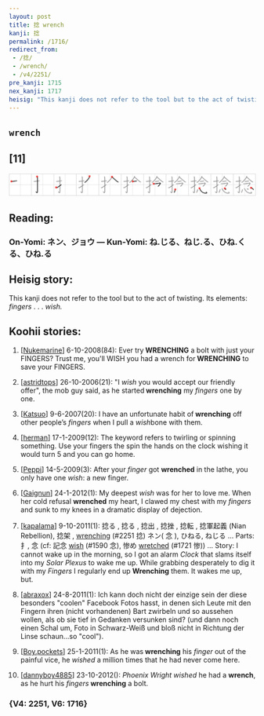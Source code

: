 ```yaml
---
layout: post
title: 捻 wrench
kanji: 捻
permalink: /1716/
redirect_from:
 - /捻/
 - /wrench/
 - /v4/2251/
pre_kanji: 1715
nex_kanji: 1717
heisig: "This kanji does not refer to the tool but to the act of twisting. Its elements: <i>fingers</i> . . . <i>wish.</i>"
---
```


## `wrench`

## [11]

<div class="stroke"><img src="../images/E68DBB.png" /></div>

## Reading:

### On-Yomi: ネン、ジョウ &mdash; Kun-Yomi: ね.じる、ねじ.る、ひね.くる、ひね.る

## Heisig story:

This kanji does not refer to the tool but to the act of twisting. Its elements: <i>fingers</i> . . . <i>wish.</i>

## Koohii stories:

1) [<a href="http://kanji.koohii.com/profile/Nukemarine">Nukemarine</a>] 6-10-2008(84): Ever try<strong> WRENCHING</strong> a bolt with just your FINGERS? Trust me, you&#039;ll WISH you had a wrench for<strong> WRENCHING</strong> to save your FINGERS.

2) [<a href="http://kanji.koohii.com/profile/astridtops">astridtops</a>] 26-10-2006(21): &quot;I <em>wish</em> you would accept our friendly offer&quot;, the mob guy said, as he started<strong> wrenching</strong> my <em>fingers</em> one by one.

3) [<a href="http://kanji.koohii.com/profile/Katsuo">Katsuo</a>] 9-6-2007(20): I have an unfortunate habit of<strong> wrenching</strong> off other people’s <em>fingers</em> when I pull a <em>wish</em>bone with them.

4) [<a href="http://kanji.koohii.com/profile/herman">herman</a>] 17-1-2009(12): The keyword refers to twirling or spinning something. Use your fingers the spin the hands on the clock wishing it would turn 5 and you can go home.

5) [<a href="http://kanji.koohii.com/profile/Peppi">Peppi</a>] 14-5-2009(3): After your <em>finger</em> got <strong>wrenched</strong> in the lathe, you only have one <em>wish</em>: a new finger.

6) [<a href="http://kanji.koohii.com/profile/Gaignun">Gaignun</a>] 24-1-2012(1): My deepest <em>wish</em> was for her to love me. When her cold refusal <strong>wrenched</strong> my heart, I clawed my chest with my <em>fingers</em> and sunk to my knees in a dramatic display of dejection.

7) [<a href="http://kanji.koohii.com/profile/kapalama">kapalama</a>] 9-10-2011(1): 捻る , 捻る , 捻出 , 捻挫 , 捻転 , 捻軍起義 (Nian Rebellion), 捻架 , <a href="../v4/2251">wrenching</a> (#2251 捻) ネン( 念 ), ひねる, ねじる ... Parts:扌, 念 (cf: 記念 <a href="../v4/1590">wish</a> (#1590 念), 惨め <a href="../v4/1721">wretched</a> (#1721 惨)) ... Story: I cannot wake up in the morning, so I got an alarm <em>Clock</em> that slams itself into my <em>Solar Plexus</em> to wake me up. While grabbing desperately to dig it with my <em>Fingers</em> I regularly end up <strong>Wrenching</strong> them. It wakes me up, but.

8) [<a href="http://kanji.koohii.com/profile/abraxox">abraxox</a>] 24-8-2011(1): Ich kann doch nicht der einzige sein der diese besonders &quot;coolen&quot; Facebook Fotos hasst, in denen sich Leute mit den Fingern ihren (nicht vorhandenen) Bart zwirbeln und so aussehen wollen, als ob sie tief in Gedanken versunken sind? (und dann noch einen Schal um, Foto in Schwarz-Weiß und bloß nicht in Richtung der Linse schaun...so &quot;cool&quot;).

9) [<a href="http://kanji.koohii.com/profile/Boy.pockets">Boy.pockets</a>] 25-1-2011(1): As he was<strong> wrenching</strong> his <em>finger</em> out of the painful vice, he <em>wished</em> a million times that he had never come here.

10) [<a href="http://kanji.koohii.com/profile/dannyboy4885">dannyboy4885</a>] 23-10-2012(): <em>Phoenix Wright wished</em> he had a <strong>wrench</strong>, as he hurt his <em>fingers</em><strong> wrenching</strong> a bolt.

### {V4: 2251, V6: 1716}
